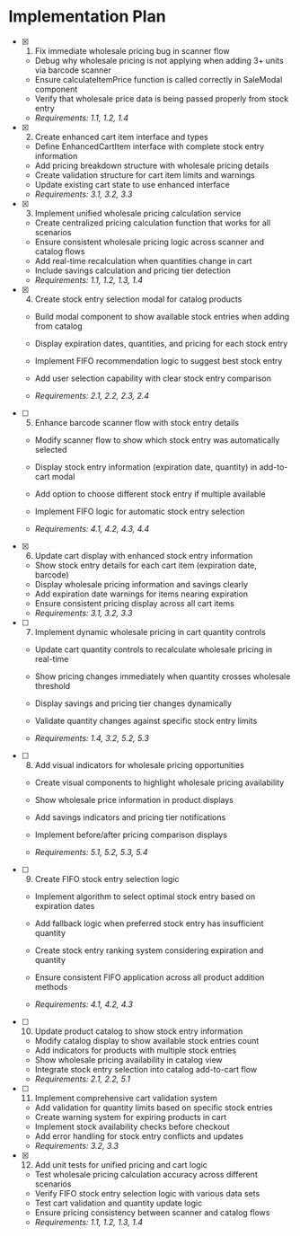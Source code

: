 
# Implementation Plan

- [x] 1. Fix immediate wholesale pricing bug in scanner flow


  - Debug why wholesale pricing is not applying when adding 3+ units via barcode scanner
  - Ensure calculateItemPrice function is called correctly in SaleModal component
  - Verify that wholesale price data is being passed properly from stock entry
  - _Requirements: 1.1, 1.2, 1.4_



- [x] 2. Create enhanced cart item interface and types

  - Define EnhancedCartItem interface with complete stock entry information
  - Add pricing breakdown structure with wholesale pricing details
  - Create validation structure for cart item limits and warnings
  - Update existing cart state to use enhanced interface
  - _Requirements: 3.1, 3.2, 3.3_

- [x] 3. Implement unified wholesale pricing calculation service


  - Create centralized pricing calculation function that works for all scenarios
  - Ensure consistent wholesale pricing logic across scanner and catalog flows
  - Add real-time recalculation when quantities change in cart
  - Include savings calculation and pricing tier detection
  - _Requirements: 1.1, 1.2, 1.3, 1.4_

- [x] 4. Create stock entry selection modal for catalog products




  - Build modal component to show available stock entries when adding from catalog
  - Display expiration dates, quantities, and pricing for each stock entry
  - Implement FIFO recommendation logic to suggest best stock entry
  - Add user selection capability with clear stock entry comparison


  - _Requirements: 2.1, 2.2, 2.3, 2.4_

- [ ] 5. Enhance barcode scanner flow with stock entry details
  - Modify scanner flow to show which stock entry was automatically selected
  - Display stock entry information (expiration date, quantity) in add-to-cart modal


  - Add option to choose different stock entry if multiple available
  - Implement FIFO logic for automatic stock entry selection
  - _Requirements: 4.1, 4.2, 4.3, 4.4_

- [x] 6. Update cart display with enhanced stock entry information


  - Show stock entry details for each cart item (expiration date, barcode)
  - Display wholesale pricing information and savings clearly
  - Add expiration date warnings for items nearing expiration
  - Ensure consistent pricing display across all cart items
  - _Requirements: 3.1, 3.2, 3.3_



- [ ] 7. Implement dynamic wholesale pricing in cart quantity controls
  - Update cart quantity controls to recalculate wholesale pricing in real-time
  - Show pricing changes immediately when quantity crosses wholesale threshold
  - Display savings and pricing tier changes dynamically


  - Validate quantity changes against specific stock entry limits
  - _Requirements: 1.4, 3.2, 5.2, 5.3_

- [ ] 8. Add visual indicators for wholesale pricing opportunities
  - Create visual components to highlight wholesale pricing availability


  - Show wholesale price information in product displays
  - Add savings indicators and pricing tier notifications
  - Implement before/after pricing comparison displays
  - _Requirements: 5.1, 5.2, 5.3, 5.4_



- [ ] 9. Create FIFO stock entry selection logic
  - Implement algorithm to select optimal stock entry based on expiration dates
  - Add fallback logic when preferred stock entry has insufficient quantity
  - Create stock entry ranking system considering expiration and quantity
  - Ensure consistent FIFO application across all product addition methods


  - _Requirements: 4.1, 4.2, 4.3_

- [ ] 10. Update product catalog to show stock entry information
  - Modify catalog display to show available stock entries count
  - Add indicators for products with multiple stock entries
  - Show wholesale pricing availability in catalog view
  - Integrate stock entry selection into catalog add-to-cart flow
  - _Requirements: 2.1, 2.2, 5.1_

- [ ] 11. Implement comprehensive cart validation system
  - Add validation for quantity limits based on specific stock entries
  - Create warning system for expiring products in cart
  - Implement stock availability checks before checkout
  - Add error handling for stock entry conflicts and updates
  - _Requirements: 3.2, 3.3_

- [x] 12. Add unit tests for unified pricing and cart logic


  - Test wholesale pricing calculation accuracy across different scenarios
  - Verify FIFO stock entry selection logic with various data sets
  - Test cart validation and quantity update logic
  - Ensure pricing consistency between scanner and catalog flows
  - _Requirements: 1.1, 1.2, 1.3, 1.4_